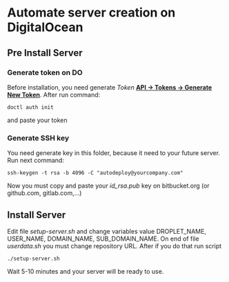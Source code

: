 # Automate server creation on DigitalOcean

## Pre Install Server

### Generate token on DO
Before installation, you need generate *Token* **[API -> Tokens -> Generate New Token](https://cloud.digitalocean.com/settings/api/tokens)**. After run command:
```
doctl auth init
```
and paste your token

### Generate SSH key 

You need generate key in this folder, because it need to your future server. Run next command:
```
ssh-keygen -t rsa -b 4096 -C "autodeploy@yourcompany.com"
```
Now you must copy and paste your *id_rsa.pub* key on bitbucket.org (or github.com, gitlab.com,...)

## Install Server

Edit file *setup-server.sh* and change variables value DROPLET_NAME, USER_NAME, DOMAIN_NAME, SUB_DOMAIN_NAME. On end of file *userdata.sh* you must change repository URL. After if you do that run script
```
./setup-server.sh
```


Wait 5-10 minutes and your server will be ready to use.
